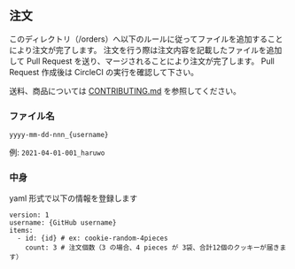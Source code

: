 ## 注文

このディレクトリ（/orders）へ以下のルールに従ってファイルを追加することにより注文が完了します。
注文を行う際は注文内容を記載したファイルを追加して Pull Request を送り、マージされることにより注文が完了します。
Pull Request 作成後は CircleCI の実行を確認して下さい。

送料、商品については [CONTRIBUTING.md](../CONTRIBUTING.md) を参照してください。

### ファイル名

`yyyy-mm-dd-nnn_{username}`

例: `2021-04-01-001_haruwo`

### 中身

yaml 形式で以下の情報を登録します

```
version: 1
username: {GitHub username}
items:
  - id: {id} # ex: cookie-random-4pieces
    count: 3 # 注文個数（3 の場合、4 pieces が 3袋、合計12個のクッキーが届きます）
```
